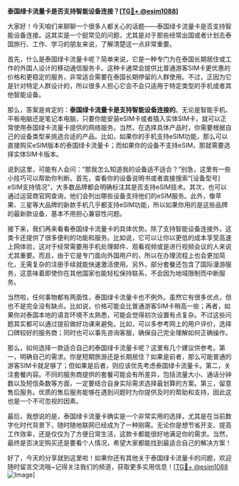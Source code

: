 **泰国绿卡流量卡是否支持智能设备连接？[[TG💪+ @esim1088](https://t.me/s/esim1088)]**

大家好！今天咱们来聊聊一个很多人都关心的话题——泰国绿卡流量卡是否支持智能设备连接。这其实是一个挺常见的问题，尤其是对于那些经常出国或者计划去泰国旅行、工作、学习的朋友来说，了解清楚这一点非常重要。

首先，什么是泰国绿卡流量卡呢？简单来说，它是一种专门为在泰国长期居住或工作的外国人设计的移动通信服务卡。这种卡通常会提供比普通游客SIM卡更优惠的价格和更稳定的服务，非常适合需要在泰国长期停留的人群使用。不过，正因为它是针对特定人群设计的，所以很多人担心它会不会只适用于特定类型的手机或者其他智能设备。

那么，答案是肯定的：**泰国绿卡流量卡是支持智能设备连接的**。无论是智能手机、平板电脑还是笔记本电脑，只要你能安装eSIM卡或者插入实体SIM卡，就可以正常使用泰国绿卡流量卡提供的网络服务。当然，在选择具体产品时，你需要根据自己的设备类型来挑选合适的产品。比如，如果你的手机支持eSIM功能，那么可以直接购买eSIM版本的泰国绿卡流量卡；而如果你的设备不支持eSIM，那就需要选择实体SIM卡版本。

说到这里，可能有人会问：“那我怎么知道我的设备适不适合？”别急，这里有一些小技巧可以帮助你判断。首先，查看你的设备说明书或者直接搜索“[设备型号] eSIM支持情况”，大多数品牌都会明确标注其是否支持eSIM技术。其次，也可以通过运营商官网查询，他们会列出哪些设备支持他们的eSIM服务。此外，像苹果、三星等大品牌的新款手机几乎都支持eSIM功能，所以如果你用的是这些品牌的最新款设备，基本不用担心兼容性问题。

接下来，我们再来看看泰国绿卡流量卡的具体优势。除了支持智能设备连接外，这类卡还提供了很多便利的功能和服务。比如说，它可以让你以更低的成本享受高速上网体验，这对于经常需要用手机处理邮件、观看视频或是进行视频会议的人来说尤其重要。而且，由于它是专门面向外国用户的，所以在办理流程上也会更加简化，无需复杂的注册手续就能快速激活使用。另外，部分套餐还包含了国际漫游服务，这意味着即使你在其他国家也能轻松保持联系，不会因为地域限制而中断服务。

当然啦，任何事物都有两面性，泰国绿卡流量卡也不例外。虽然它有很多优点，但也不是完全没有缺点。比如说，价格可能会比普通游客SIM卡稍高一些；再者，如果你对泰国本地的语言环境不太熟悉，可能会觉得初次设置有点复杂。不过这些问题其实都可以通过提前做好功课来避免。比如，可以多参考网上的用户评价，选择口碑较好的服务商；同时也可以事先咨询客服，确保自己完全理解如何正确操作。

那么，如何选择一款适合自己的泰国绿卡流量卡呢？这里有几个建议供参考。第一，明确自己的需求。你是短期旅游还是长期居住？如果是前者，那么可能普通的游客SIM卡就足够了；但如果是后者，则应该优先考虑泰国绿卡流量卡。第二，关注套餐内容。不同的服务商提供的套餐可能会有所差异，包括流量大小、通话分钟数以及短信条数等方面，一定要结合自身实际需求选择最划算的方案。第三，留意售后服务。优质的售后服务能够在遇到问题时为你提供及时的帮助和支持，因此这也是一个不可忽视的因素。

最后，我想说的是，泰国绿卡流量卡确实是一个非常实用的选择，尤其是在当前数字化时代背景下，随时随地联网已经成为了一种刚需。无论你是想节省开支、提高工作效率，还是仅仅为了方便日常生活，这款卡都能很好地满足你的需求。当然，最终是否决定购买还是要看个人情况，希望大家都能找到最适合自己的解决方案！

好了，今天的分享就到这里啦！如果你还有其他关于泰国绿卡流量卡的问题，欢迎随时留言交流哦~记得关注我们的频道，获取更多实用信息！[[TG💪+ @esim1088](https://t.me/s/esim1088) ![Image](https://i.postimg.cc/4NQfJmqS/Snipaste-2025-05-13-00-14-12.png)]
